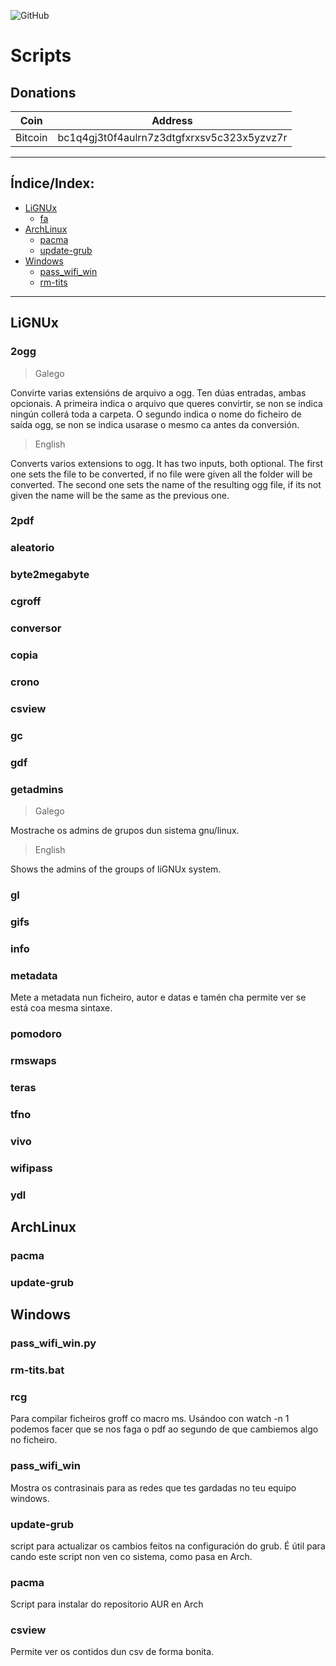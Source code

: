 ![GitHub](https://img.shields.io/github/license/ran-n/scripts.svg)
# Scripts

## Donations
| Coin      | Address                                       |
| ----      | -------                                       |
| Bitcoin   | bc1q4gj3t0f4aulrn7z3dtgfxrxsv5c323x5yzvz7r    |

----

## Índice/Index:
* [LiGNUx](README.md#lignux)
    * [fa](README.md#getadmins)
* [ArchLinux](README.md#archlinux)
    * [pacma](README.md#pacma)
    * [update-grub](README.md#update-grub)
* [Windows](README.md#windows)
    * [pass\_wifi\_win](README.md#pass\_wifi\_win)
    * [rm-tits](README.md#rm-tits)

----

## LiGNUx
### 2ogg
> Galego

Convirte varias extensións de arquivo a ogg. Ten dúas entradas, ambas opcionais. A primeira indica o arquivo que queres convirtir, se non se indica ningún collerá toda a carpeta. O segundo indica o nome do ficheiro de saída ogg, se non se indica usarase o mesmo ca antes da conversión.

> English 

Converts varios extensions to ogg. It has two inputs, both optional. The first one sets the file to be converted, if no file were given all the folder will be converted. The second one sets the name of the resulting ogg file, if its not given the name will be the same as the previous one.

### 2pdf
### aleatorio
### byte2megabyte
### cgroff
### conversor
### copia
### crono
### csview
### gc
### gdf

### getadmins
> Galego

Mostrache os admins de grupos dun sistema gnu/linux.

> English

Shows the admins of the groups of liGNUx system.

### gl
### gifs
### info
### metadata
Mete a metadata nun ficheiro, autor e datas e tamén cha permite ver se está coa mesma sintaxe.
### pomodoro
### rmswaps
### teras
### tfno
### vivo
### wifipass
### ydl

## ArchLinux
### pacma
### update-grub

## Windows
### pass\_wifi\_win.py
### rm-tits.bat

### rcg
Para compilar ficheiros groff co macro ms. Usándoo con watch -n 1 podemos facer que se nos faga o pdf ao segundo de que cambiemos algo no ficheiro.

### pass\_wifi\_win
Mostra os contrasinais para as redes que tes gardadas no teu equipo windows.

### update-grub
script para actualizar os cambios feitos na configuración do grub. É útil para cando este script non ven co sistema, como pasa en Arch.

### pacma
Script para instalar do repositorio AUR en Arch

### csview
Permite ver os contidos dun csv de forma bonita.
